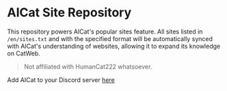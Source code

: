 # AICat Site Repository
This repository powers AICat's popular sites feature. All sites listed in `/en/sites.txt` and with the specified format will be automatically synced with AICat's understanding of websites, allowing it to expand its knowledge on CatWeb.

>Not affiliated with HumanCat222 whatsoever.

Add AICat to your Discord server [here](https://discord.com/oauth2/authorize?client_id=1365679200752898160)
